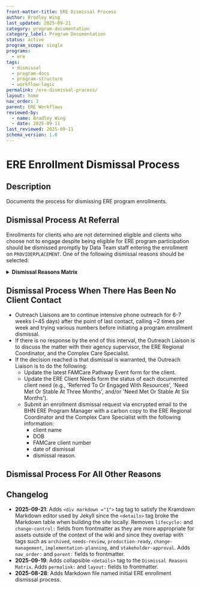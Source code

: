 ```yaml
---
front-matter-title: ERE Dismissal Process  
author: Bradley Wing
last_updated: 2025-09-21
category: program-documentation
category_label: Program Documentation
status: active  
program_scope: single
programs:
  - ere
tags:
  - dismissal
  - program-docs
  - program-structure
  - workflow-logic
permalink: /ere-dismissal-process/
layout: home
nav_order: 3
parent: ERE Workflows
reviewed-by:
  - name: Bradley Wing
  - date: 2025-09-11
last_reviewed: 2025-09-11
schema_version: 1.0
---
```


# ERE Enrollment Dismissal Process

## Description

Documents the process for dismissing ERE program enrollments.

## Dismissal Process At Referral

Enrollments for clients who are not determined eligible and clients who choose not to engage despite being eligible for ERE program participation should be dismissed promptly by Data Team staff entering the enrollment on `PROVIDERPLACEMENT`. One of the following dismissal reasons should be selected:

<details>
<summary><strong>Dismissal Reasons Matrix</strong></summary>

<div markdown="1">

| Dismissal Reason                  | Definition                                                                                                                                                                                                                                                                                                              |
|-----------------------------------|-------------------------------------------------------------------------------------------------------------------------------------------------------------------------------------------------------------------------------------------------------------------------------------------------------------------------|
| Administrative        | Definition TBD        |
| AnswerFirst Determined Ineligible | AnswerFirst determines that the client is ineligible due to residency outside of the service area or due to the fact that the client has private insurance.          |
| Client Declined               | Client declined services at any point in the referral and outreach process. This is for clients who actively communicate that they don’t want to receive/continue outreach services.      |
| CMHC Determined Ineligible        | Client’s status changes such that they cease to meet program eligibility criteria. Could include:<ul><li>Moving out of our program catchment area</li><li>Admitted to long-term residential or detention facility</li><li>Any other criteria that make them ineligible for ERE services</li></ul> |
| Reconnect    | Client has an existing team at a CMHC OR is already consistently receiving services.         |
| Transfer To Compass      | Client is dismissed because they were transferred to Compass for care.         |
| Transfer To DM3700       | Client is dismissed because they were transferred to DM3700 for care.           |

</div>
</details>

## Dismissal Process When There Has Been No Client Contact

- Outreach Liaisons are to continue intensive phone outreach for 6-7 weeks (~45 days) after the point of last contact, calling ~2 times per week and trying various numbers before initiating a program enrollment dismissal.
- If there is no response by the end of this interval, the Outreach Liaison is to discuss the matter with their agency supervisor, the ERE Regional Coordinator, and the Complex Care Specialist.
- If the decision reached is that dismissal is warranted, the Outreach Liaison is to do the following:
  - Update the latest FAMCare Pathway Event form for the client.
  - Update the ERE Client Needs form the status of each documented client need (e.g., 'Referred To Or Engaged With Resources', 'Need Met Or Stable At Three Months', and/or 'Need Met Or Stable At Six Months').
  - Submit an enrollment dismissal request via encrypted email to the BHN ERE Program Manager with a carbon copy to the ERE Regional Coordinator and the Complex Care Specialist with the following information:
    - client name
    - DOB
    - FAMCare client number
    - date of dismissal
    - dismissal reason.

## Dismissal Process For All Other Reasons

## Changelog

- **2025-09-21**: Adds `<div markdown ="1">` tag tag to satisfy the Kramdown Markdown editor used by Jekyll since the `<details>` tag broke the Markdown table when building the site locally. Removes `lifecycle:` and `change-control:` fields from frontmatter as they are more appropriate for assets outside of the context of the wiki and since they overlap with tags such as `archived`, `needs-review`, `production-ready`, `change-management`, `implementation-planning`, and `stakeholder-approval`. Adds `nav_order:` and `parent:` fields to frontmatter.
- **2025-09-19**: Adds collapsible `<details>` tag to the `Dismissal Reasons Matrix`. Adds `permalink:` and `layout:` fields to frontmatter.
- **2025-08-28**: Adds Markdown file named initial ERE enrollment dismissal process.
